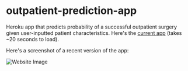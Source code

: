 # outpatient-prediction-app

Heroku app that predicts probability of a successful outpatient surgery given user-inputted patient characteristics. Here's the [current app](https://agile-castle-91243.herokuapp.com/) (takes ~20 seconds to load). 

Here's a screenshot of a recent version of the app: 

![Website Image](https://i.imgur.com/6JrRj6D.png)
